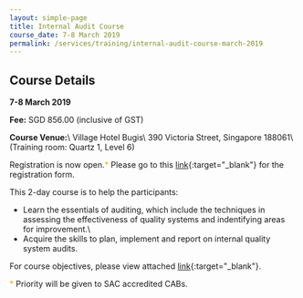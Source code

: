 ```yaml
---
layout: simple-page
title: Internal Audit Course
course_date: 7-8 March 2019
permalink: /services/training/internal-audit-course-march-2019
---
```


## Course Details 
**7-8 March 2019**

**Fee:**  SGD 856.00 (inclusive of GST)
 
**Course Venue:**\\
Village Hotel Bugis\\
390 Victoria Street, Singapore 188061\\
(Training room:  Quartz 1, Level 6)
 
Registration is  now open.<span style="color:orange;">*</span>  Please go to this [link](/files/registration-forms/Registration-form-(LM-and-IA-Mar-2019).docx){:target="_blank"} for the registration form.
 
This 2-day course is to help the participants:  
* Learn the essentials of auditing, which include the techniques in assessing the effectiveness of quality systems and indentifying areas for improvement.\\
* Acquire the skills to plan, implement and report on internal quality system audits.
 
For course objectives, please view attached [link](/files/training/Course-Objectives-IA.pdf){:target="_blank"}.
 
<span style="color:orange;">*</span> Priority will be given to SAC accredited CABs.
